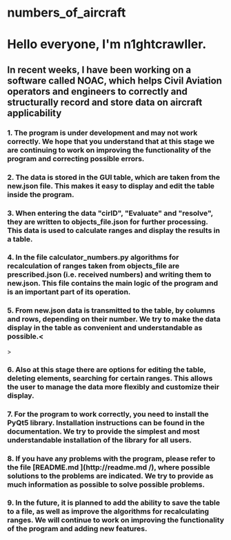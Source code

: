# numbers_of_aircraft
<h1>Hello everyone, I'm n1ghtcrawller.</h1>
<h2>In recent weeks, I have been working on a software called NOAC, which helps
Civil Aviation operators and engineers to correctly and structurally record and
store data on aircraft applicability</h2>


<h3>1. The program is under development and may not work correctly. We hope that you understand that at this stage we are continuing to work on improving the functionality of the program and correcting possible errors.</h3>
<h3>2. The data is stored in the GUI table, which are taken from the new.json file. This makes it easy to display and edit the table inside the program.</h3>
<h3>3. When entering the data "cirID", "Evaluate" and "resolve", they are written to objects_file.json for further processing. This data is used to calculate ranges and display the results in a table.</h3>
<h3>4. In the file calculator_numbers.py algorithms for recalculation of ranges taken from objects_file are prescribed.json (i.e. received numbers) and writing them to new.json. This file contains the main logic of the program and is an important part of its operation.</h3>
<h3>5. From new.json data is transmitted to the table, by columns and rows, depending on their number. We try to make the data display in the table as convenient and understandable as possible.<</h3>>
<h3>6. Also at this stage there are options for editing the table, deleting elements, searching for certain ranges. This allows the user to manage the data more flexibly and customize their display.</h3>
<h3>7. For the program to work correctly, you need to install the PyQt5 library. Installation instructions can be found in the documentation. We try to provide the simplest and most understandable installation of the library for all users.</h3>
<h3>8. If you have any problems with the program, please refer to the file [README.md ](http://readme.md /), where possible solutions to the problems are indicated. We try to provide as much information as possible to solve possible problems.</h3>
<h3>9. In the future, it is planned to add the ability to save the table to a file, as well as improve the algorithms for recalculating ranges. We will continue to work on improving the functionality of the program and adding new features.</h3>
